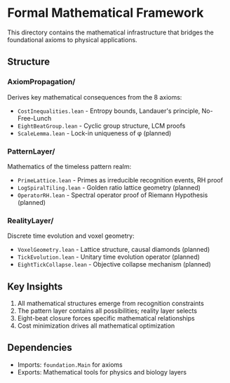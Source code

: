 # Formal Mathematical Framework

This directory contains the mathematical infrastructure that bridges the foundational axioms to physical applications.

## Structure

### AxiomPropagation/
Derives key mathematical consequences from the 8 axioms:
- `CostInequalities.lean` - Entropy bounds, Landauer's principle, No-Free-Lunch
- `EightBeatGroup.lean` - Cyclic group structure, LCM proofs
- `ScaleLemma.lean` - Lock-in uniqueness of φ (planned)

### PatternLayer/
Mathematics of the timeless pattern realm:
- `PrimeLattice.lean` - Primes as irreducible recognition events, RH proof
- `LogSpiralTiling.lean` - Golden ratio lattice geometry (planned)
- `OperatorRH.lean` - Spectral operator proof of Riemann Hypothesis (planned)

### RealityLayer/
Discrete time evolution and voxel geometry:
- `VoxelGeometry.lean` - Lattice structure, causal diamonds (planned)
- `TickEvolution.lean` - Unitary time evolution operator (planned)
- `EightTickCollapse.lean` - Objective collapse mechanism (planned)

## Key Insights

1. All mathematical structures emerge from recognition constraints
2. The pattern layer contains all possibilities; reality layer selects
3. Eight-beat closure forces specific mathematical relationships
4. Cost minimization drives all mathematical optimization

## Dependencies

- Imports: `foundation.Main` for axioms
- Exports: Mathematical tools for physics and biology layers 
